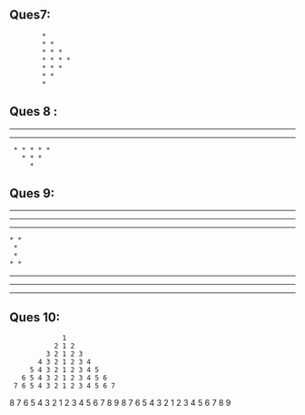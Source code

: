 ## Ques7:

            *
            * *
            * * *
            * * * *
            * * *
            * *
            *

## Ques 8 :
 * * * * * * * * *
   * * * * * * *
     * * * * *
       * * *
         *

## Ques 9:

 * * * * *
  * * * *
   * * *
    * *
     *
     *
    * *
   * * *
  * * * *
 * * * * *

 ## Ques 10:
                 1 
               2 1 2
             3 2 1 2 3
           4 3 2 1 2 3 4
         5 4 3 2 1 2 3 4 5
       6 5 4 3 2 1 2 3 4 5 6
     7 6 5 4 3 2 1 2 3 4 5 6 7
   8 7 6 5 4 3 2 1 2 3 4 5 6 7 8
 9 8 7 6 5 4 3 2 1 2 3 4 5 6 7 8 9